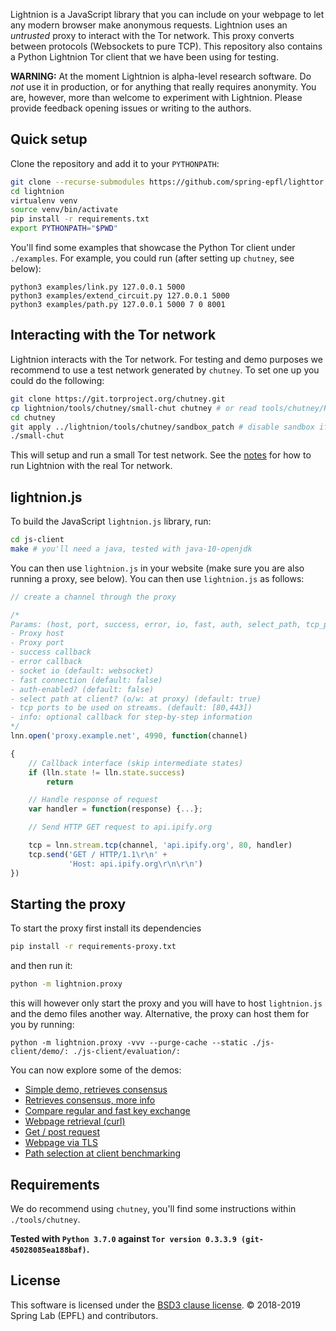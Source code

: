 Lightnion is a JavaScript library that you can include on your webpage to let any modern browser make anonymous requests. Lightnion uses an *untrusted* proxy to interact with the Tor network. This proxy converts between protocols (Websockets to pure TCP). This repository also contains a Python Lightnion Tor client that we have been using for testing.

**WARNING:** At the moment Lightnion is alpha-level research software. Do *not* use it in production, or for anything that really requires anonymity. You are, however, more than welcome to experiment with Lightnion. Please provide feedback opening issues or writing to the authors.

Quick setup
-----------

Clone the repository and add it to your `PYTHONPATH`:
```sh
git clone --recurse-submodules https://github.com/spring-epfl/lighttor lightnion
cd lightnion
virtualenv venv
source venv/bin/activate
pip install -r requirements.txt
export PYTHONPATH="$PWD"
```

You'll find some examples that showcase the Python Tor client under `./examples`. For example, you could run (after setting up `chutney`, see below):

```
python3 examples/link.py 127.0.0.1 5000
python3 examples/extend_circuit.py 127.0.0.1 5000
python3 examples/path.py 127.0.0.1 5000 7 0 8001
```

Interacting with the Tor network
--------------------------------

Lightnion interacts with the Tor network. For testing and demo purposes we recommend to use a test network generated by `chutney`. To set one up you could do the following:

```sh
git clone https://git.torproject.org/chutney.git
cp lightnion/tools/chutney/small-chut chutney # or read tools/chutney/README.md
cd chutney
git apply ../lightnion/tools/chutney/sandbox_patch # disable sandbox if you need
./small-chut
```

This will setup and run a small Tor test network. See the [notes](notes.sh) for how to run Lightnion with the real Tor network.

lightnion.js
------------

To build the JavaScript `lightnion.js` library, run:

```sh
cd js-client
make # you'll need a java, tested with java-10-openjdk
```

You can then use `lightnion.js` in your website (make sure you are also running a proxy, see below). You can then use `lightnion.js` as follows:

```JavaScript
// create a channel through the proxy

/*
Params: (host, port, success, error, io, fast, auth, select_path, tcp_ports,info)
- Proxy host
- Proxy port
- success callback
- error callback
- socket io (default: websocket)
- fast connection (default: false)
- auth-enabled? (default: false)
- select path at client? (o/w: at proxy) (default: true)
- tcp ports to be used on streams. (default: [80,443])
- info: optional callback for step-by-step information
*/
lnn.open('proxy.example.net', 4990, function(channel)

{
    // Callback interface (skip intermediate states)
    if (lln.state != lln.state.success)
        return

    // Handle response of request
    var handler = function(response) {...};

    // Send HTTP GET request to api.ipify.org

    tcp = lnn.stream.tcp(channel, 'api.ipify.org', 80, handler)
    tcp.send('GET / HTTP/1.1\r\n' +
             'Host: api.ipify.org\r\n\r\n')
})

```

Starting the proxy
------------------

To start the proxy first install its dependencies

```sh
pip install -r requirements-proxy.txt
```

and then run it:

```sh
python -m lightnion.proxy
```

this will however only start the proxy and you will have to host `lightnion.js` and the demo files another way. Alternative, the proxy can host them for you by running:

```
python -m lightnion.proxy -vvv --purge-cache --static ./js-client/demo/: ./js-client/evaluation/:
```

You can now explore some of the demos:

 * [Simple demo, retrieves consensus](http://localhost:4990/dir.html)
 * [Retrieves consensus, more info](http://localhost:4990/verbose.html)
 * [Compare regular and fast key exchange](http://localhost:4990/fast.html)
 * [Webpage retrieval (curl)](http://localhost:4990/curl.html)
 * [Get / post request](http://localhost:4990/get-post.html)
 * [Webpage via TLS](http://localhost:4990/tls.html)
 * [Path selection at client benchmarking](http://localhost:4990/path.html)

Requirements
------------

We do recommend using `chutney`, you'll find some instructions
within `./tools/chutney`.

**Tested with `Python 3.7.0` against
`Tor version 0.3.3.9 (git-45028085ea188baf)`.**

License
-------

This software is licensed under the
[BSD3 clause license](LICENSE).
© 2018-2019 Spring Lab (EPFL) and contributors.
